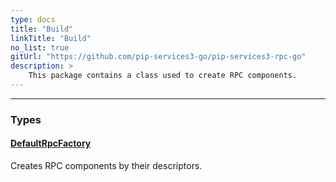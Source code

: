 ```yaml
---
type: docs
title: "Build"
linkTitle: "Build"
no_list: true
gitUrl: "https://github.com/pip-services3-go/pip-services3-rpc-go"
description: >
    This package contains a class used to create RPC components.
---
```

---

<div class="module-body"> 

### Types

#### [DefaultRpcFactory](default_rpc_factory)
Creates RPC components by their descriptors.

</div>
